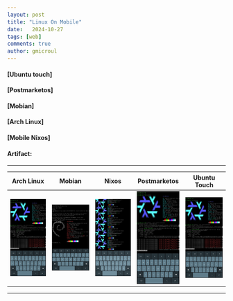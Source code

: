 ```yaml
---
layout: post
title: "Linux On Mobile"
date:   2024-10-27
tags: [web]
comments: true
author: gmicroul
---
```



#### [Ubuntu touch]
#### [Postmarketos] 
#### [Mobian]
#### [Arch Linux]
#### [Mobile Nixos]

#### Artifact:
---

| Arch Linux  | Mobian  |  Nixos  | Postmarketos  | Ubuntu Touch  |
|-------------|---------|---------|---------------|---------------|
|<style>.custom-image {width: 100px;height: auto;}</style><img src="/images/archlinux-ttyescape.png" alt="image" class="custom-image">   | <style>.custom-image {width: 100px;height: auto;}</style><img src="/images/mobian-ttyescape.png" alt="image" class="custom-image">  | <style>.custom-image {width: 100px;height: auto;}</style><img src="/images/nixos-ttyescape.png" alt="image" class="custom-image">  | <style>.custom-image {width: 100px;height: auto;}</style><img src="/images/archlinux-ttyescape.png" alt="image" class="custom-image">  | <style>.custom-image {width: 100px;height: auto;}</style><img src="/images/archlinux-ttyescape.png" alt="image" class="custom-image">  |

---


